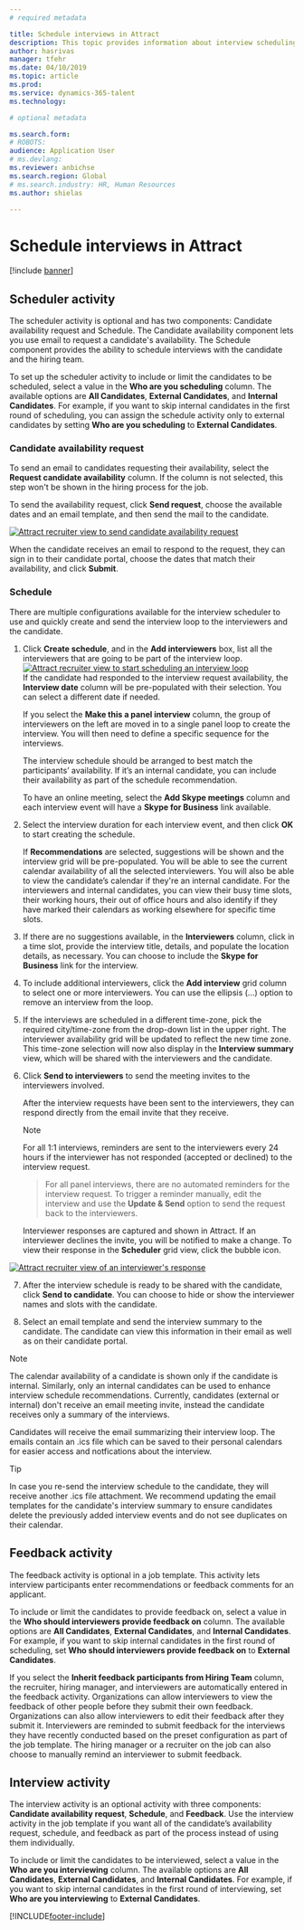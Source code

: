 ```yaml
---
# required metadata

title: Schedule interviews in Attract
description: This topic provides information about interview scheduling and feedback activities in Attract.
author: hasrivas
manager: tfehr
ms.date: 04/10/2019
ms.topic: article
ms.prod: 
ms.service: dynamics-365-talent
ms.technology: 

# optional metadata

ms.search.form: 
# ROBOTS: 
audience: Application User
# ms.devlang: 
ms.reviewer: anbichse
ms.search.region: Global
# ms.search.industry: HR, Human Resources
ms.author: shielas

---
```


# Schedule interviews in Attract

[!include [banner](includes/banner.md)]

## Scheduler activity

The scheduler activity is optional and has two components: Candidate availability request and Schedule. The Candidate availability component lets you use email to request a candidate's availability. The Schedule component provides the ability to schedule interviews with the candidate and the hiring team.

To set up the scheduler activity to include or limit the candidates to be scheduled, select a value in the **Who are you scheduling** column. The available options are **All Candidates**, **External Candidates**, and **Internal Candidates**. For example, if you want to skip internal candidates in the first round of scheduling, you can assign the schedule activity only to external candidates by setting **Who are you scheduling** to **External Candidates**.

### Candidate availability request

To send an email to candidates requesting their availability, select the **Request candidate availability** column. If the column is not selected, this step won't be shown in the hiring process for the job.

To send the availability request, click **Send request**, choose the available dates and an email template, and then send the mail to the candidate.

[![Attract recruiter view to send candidate availability request](./media/scheduler-candidate-request.png)](./media/scheduler-candidate-request.png)

When the candidate receives an email to respond to the request, they can sign in to their candidate portal, choose the dates that match their availability, and click **Submit**.

### Schedule
There are multiple configurations available for the interview scheduler to use and quickly create and send the interview loop to the interviewers and the candidate.

1. Click **Create schedule**, and in the **Add interviewers** box, list all the interviewers that are going to be part of the interview loop.
[![Attract recruiter view to start scheduling an interview loop](./media/schedule-start-over.png)](./media/schedule-start-over.png)   
    If the candidate had responded to the interview request availability, the **Interview date** column will be pre-populated with their selection. You can select a different date if needed.
    
    If you select the **Make this a panel interview** column, the group of interviewers on the left are moved in to a single panel loop to create the interview. You will then need to define a specific sequence for the interviews.
    
    The interview schedule should be arranged to best match the participants’ availability. If it’s an internal candidate, you can include their availability as part of the schedule recommendation.
    
    To have an online meeting, select the **Add Skype meetings** column and each interview event will have a **Skype for Business** link available.

2. Select the interview duration for each interview event, and then click **OK** to start creating the schedule.

    If **Recommendations** are selected, suggestions will be shown and the interview grid will be pre-populated. You will be able to see the current calendar availability of all the selected interviewers. You will also be able to view the candidate’s calendar if they're an internal candidate. For the interviewers and internal candidates, you can view their busy time slots, their working hours, their out of office hours and also identify if they have marked their calendars as working elsewhere for specific time slots. 

3. If there are no suggestions available, in the **Interviewers** column, click in a time slot, provide the interview title, details, and populate the location details, as necessary. You can choose to include the **Skype for Business** link for the interview.

4. To include additional interviewers, click the **Add interview** grid column to select one or more interviewers. You can use the ellipsis (...) option to remove an interview from the loop.
    
5. If the interviews are scheduled in a different time-zone, pick the required city/time-zone from the drop-down list in the upper right. The interviewer availability grid will be updated to reflect the new time zone. This time-zone selection will now also display in the **Interview summary** view, which will be shared with the interviewers and the candidate. 

6. Click **Send to interviewers** to send the meeting invites to the interviewers involved.

    After the interview requests have been sent to the interviewers, they can respond directly from the email invite that they receive.

    >[!NOTE]
    > For all 1:1 interviews, reminders are sent to the interviewers every 24 hours if the interviewer has not responded (accepted or declined) to the interview request.

    > For all panel interviews, there are no automated reminders for the interview request. To trigger a reminder manually, edit the interview and use the **Update & Send** option to send the request back to the interviewers.

    Interviewer responses are captured and shown in Attract. If an interviewer declines the invite, you will be notified to make a change. To view their response in the **Scheduler** grid view, click the bubble icon.

[![Attract recruiter view of an interviewer's response](./media/schedule-interviewer-response2.png)](./media/schedule-interviewer-response2.png)

7. After the interview schedule is ready to be shared with the candidate, click **Send to candidate**. You can choose to hide or show the interviewer names and slots with the candidate.

8. Select an email template and send the interview summary to the candidate. The candidate can view this information in their email as well as on their candidate portal.
    
>[!NOTE] 
> The calendar availability of a candidate is shown only if the candidate is internal. Similarly, only an internal candidates can be used to enhance interview schedule recommendations. Currently, candidates (external or internal) don't receive an email meeting invite, instead the candidate receives only a summary of the interviews.

Candidates will receive the email summarizing their interview loop. The emails contain an .ics file which can be saved to their personal calendars for easier access and notfications about the interview.

>[!TIP] 
> In case you re-send the interview schedule to the candidate, they will receive another .ics file attachment. We recommend updating the email templates for the candidate's interview summary to ensure candidates delete the previously added interview events and do not see duplicates on their calendar. 

## Feedback activity

The feedback activity is optional in a job template. This activity lets interview participants enter recommendations or feedback comments for an applicant. 

To include or limit the candidates to provide feedback on, select a value in the **Who should interviewers provide feedback on** column.  The available options are **All Candidates**, **External Candidates**, and **Internal Candidates**. For example, if you want to skip internal candidates in the first round of scheduling, set **Who should interviewers provide feedback on** to **External Candidates**.

If you select the **Inherit feedback participants from Hiring Team** column, the recruiter, hiring manager, and interviewers are automatically entered in the feedback activity. Organizations can allow interviewers to view the feedback of other people before they submit their own feedback. Organizations can also allow interviewers to edit their feedback after they submit it. Interviewers are reminded to submit feedback for the interviews they have recently conducted based on the preset configuration as part of the job template. The hiring manager or a recruiter on the job can also choose to manually remind an interviewer to submit feedback.

## Interview activity

The interview activity is an optional activity with three components: **Candidate availability request**, **Schedule**, and **Feedback**. Use the interview activity in the job template if you want all of the candidate’s availability request, schedule, and feedback as part of the process instead of using them individually.

To include or limit the candidates to be interviewed, select a value in the **Who are you interviewing** column. The available options are **All Candidates**, **External Candidates**, and **Internal Candidates**. For example, if you want to skip internal candidates in the first round of interviewing, set **Who are you interviewing** to **External Candidates**.


[!INCLUDE[footer-include](../includes/footer-banner.md)]